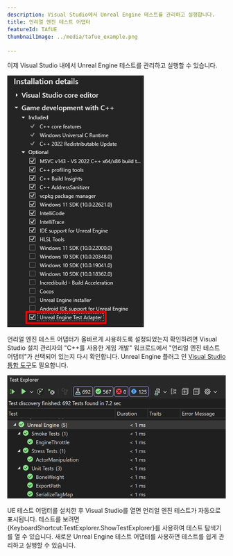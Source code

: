 ```yaml
---
description: Visual Studio에서 Unreal Engine 테스트를 관리하고 실행합니다.
title: 언리얼 엔진 테스트 어댑터
featureId: TAfUE
thumbnailImage: ../media/tafue_example.png

---
```


이제 Visual Studio 내에서 Unreal Engine 테스트를 관리하고 실행할 수 있습니다. 

![UE 테스트 어댑터 구성 요소](../media/tafue_component.png "UE 테스트 어댑터 구성 요소")

언리얼 엔진 테스트 어댑터가 올바르게 사용하도록 설정되었는지 확인하려면 Visual Studio 설치 관리자의 "C++를 사용한 게임 개발" 워크로드에서 "언리얼 엔진 테스트 어댑터"가 선택되어 있는지 다시 확인합니다. Unreal Engine 플러그 인 [Visual Studio 통합 도구](https://learn.microsoft.com/visualstudio/gamedev/unreal/get-started/vs-tools-unreal-install)도 필요합니다.

![UE 테스트 어댑터 예](../media/tafue_example.png "Build Insights 예제")

UE 테스트 어댑터를 설치한 후 Visual Studio를 열면 언리얼 엔진 테스트가 자동으로 표시됩니다. 테스트를 보려면 {KeyboardShortcut:TestExplorer.ShowTestExplorer}를 사용하여 테스트 탐색기를 열 수 있습니다. 새로운 Unreal Engine 테스트 어댑터를 사용하면 테스트를 쉽게 관리하고 실행할 수 있습니다.
